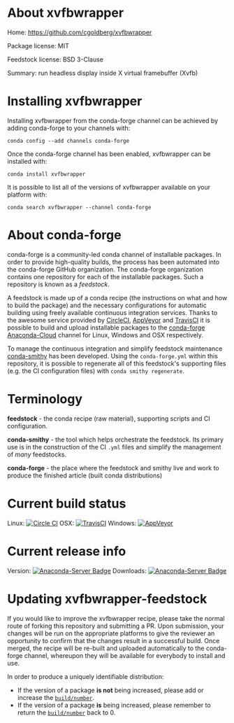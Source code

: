 About xvfbwrapper
=================

Home: https://github.com/cgoldberg/xvfbwrapper

Package license: MIT

Feedstock license: BSD 3-Clause

Summary: run headless display inside X virtual framebuffer (Xvfb)



Installing xvfbwrapper
======================

Installing xvfbwrapper from the conda-forge channel can be achieved by adding conda-forge to your channels with:

```
conda config --add channels conda-forge
```

Once the conda-forge channel has been enabled, xvfbwrapper can be installed with:

```
conda install xvfbwrapper
```

It is possible to list all of the versions of xvfbwrapper available on your platform with:

```
conda search xvfbwrapper --channel conda-forge
```


About conda-forge
=================

conda-forge is a community-led conda channel of installable packages.
In order to provide high-quality builds, the process has been automated into the
conda-forge GitHub organization. The conda-forge organization contains one repository
for each of the installable packages. Such a repository is known as a *feedstock*.

A feedstock is made up of a conda recipe (the instructions on what and how to build
the package) and the necessary configurations for automatic building using freely
available continuous integration services. Thanks to the awesome service provided by
[CircleCI](https://circleci.com/), [AppVeyor](http://www.appveyor.com/)
and [TravisCI](https://travis-ci.org/) it is possible to build and upload installable
packages to the [conda-forge](https://anaconda.org/conda-forge)
[Anaconda-Cloud](http://docs.anaconda.org/) channel for Linux, Windows and OSX respectively.

To manage the continuous integration and simplify feedstock maintenance
[conda-smithy](http://github.com/conda-forge/conda-smithy) has been developed.
Using the ``conda-forge.yml`` within this repository, it is possible to regenerate all of
this feedstock's supporting files (e.g. the CI configuration files) with ``conda smithy regenerate``.


Terminology
===========

**feedstock** - the conda recipe (raw material), supporting scripts and CI configuration.

**conda-smithy** - the tool which helps orchestrate the feedstock.
                   Its primary use is in the construction of the CI ``.yml`` files
                   and simplify the management of *many* feedstocks.

**conda-forge** - the place where the feedstock and smithy live and work to
                  produce the finished article (built conda distributions)

Current build status
====================

Linux: [![Circle CI](https://circleci.com/gh/conda-forge/xvfbwrapper-feedstock.svg?style=svg)](https://circleci.com/gh/conda-forge/xvfbwrapper-feedstock)
OSX: [![TravisCI](https://travis-ci.org/conda-forge/xvfbwrapper-feedstock.svg?branch=master)](https://travis-ci.org/conda-forge/xvfbwrapper-feedstock)
Windows: [![AppVeyor](https://ci.appveyor.com/api/projects/status/github/conda-forge/xvfbwrapper-feedstock?svg=True)](https://ci.appveyor.com/project/conda-forge/xvfbwrapper-feedstock/branch/master)

Current release info
====================
Version: [![Anaconda-Server Badge](https://anaconda.org/conda-forge/xvfbwrapper/badges/version.svg)](https://anaconda.org/conda-forge/xvfbwrapper)
Downloads: [![Anaconda-Server Badge](https://anaconda.org/conda-forge/xvfbwrapper/badges/downloads.svg)](https://anaconda.org/conda-forge/xvfbwrapper)


Updating xvfbwrapper-feedstock
==============================

If you would like to improve the xvfbwrapper recipe, please take the normal
route of forking this repository and submitting a PR. Upon submission, your changes will
be run on the appropriate platforms to give the reviewer an opportunity to confirm that the
changes result in a successful build. Once merged, the recipe will be re-built and uploaded
automatically to the conda-forge channel, whereupon they will be available for everybody to
install and use.

In order to produce a uniquely identifiable distribution:
 * If the version of a package **is not** being increased, please add or increase
   the [``build/number``](http://conda.pydata.org/docs/building/meta-yaml.html#build-number-and-string).
 * If the version of a package **is** being increased, please remember to return
   the [``build/number``](http://conda.pydata.org/docs/building/meta-yaml.html#build-number-and-string)
   back to 0.

